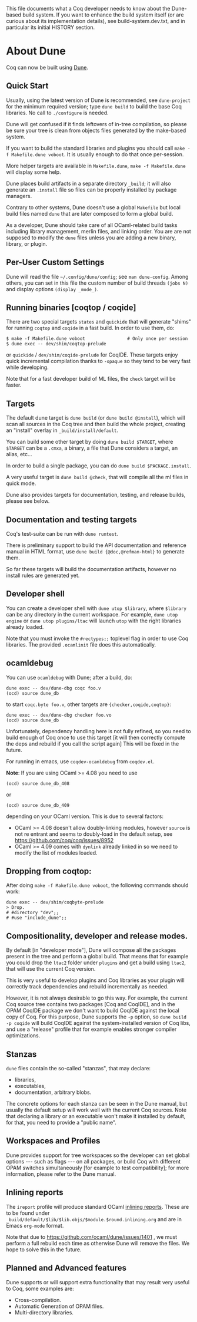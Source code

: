 This file documents what a Coq developer needs to know about the
Dune-based build system. If you want to enhance the build system
itself (or are curious about its implementation details), see
build-system.dev.txt, and in particular its initial HISTORY section.

About Dune
==========

Coq can now be built using [Dune](https://github.com/ocaml/dune).

## Quick Start

Usually, using the latest version of Dune is recommended, see
`dune-project` for the minimum required version; type `dune build` to
build the base Coq libraries. No call to `./configure` is needed.

Dune will get confused if it finds leftovers of in-tree compilation,
so please be sure your tree is clean from objects files generated by
the make-based system.

If you want to build the standard libraries and plugins you should
call `make -f Makefile.dune voboot`. It is usually enough to do that
once per-session.

More helper targets are available in `Makefile.dune`, `make -f
Makefile.dune` will display some help.

Dune places build artifacts in a separate directory `_build`; it will
also generate an `.install` file so files can be properly installed by
package managers.

Contrary to other systems, Dune doesn't use a global `Makefile` but
local build files named `dune` that are later composed to form a
global build.

As a developer, Dune should take care of all OCaml-related build tasks
including library management, merlin files, and linking order. You are
are not supposed to modify the `dune` files unless you are adding a
new binary, library, or plugin.

## Per-User Custom Settings

Dune will read the file `~/.config/dune/config`; see `man
dune-config`. Among others, you can set in this file the custom number
of build threads `(jobs N)` and display options `(display _mode_)`.

## Running binaries [coqtop / coqide]

There are two special targets `states` and `quickide` that will
generate "shims" for running `coqtop` and `coqide` in a fast build. In
order to use them, do:

```
$ make -f Makefile.dune voboot                # Only once per session
$ dune exec -- dev/shim/coqtop-prelude
```

or `quickide` / `dev/shim/coqide-prelude` for CoqIDE. These targets
enjoy quick incremental compilation thanks to `-opaque` so they tend
to be very fast while developing.

Note that for a fast developer build of ML files, the `check` target
will be faster.

## Targets

The default dune target is `dune build` (or `dune build @install`),
which will scan all sources in the Coq tree and then build the whole
project, creating an "install" overlay in `_build/install/default`.

You can build some other target by doing `dune build $TARGET`, where
`$TARGET` can be a `.cmxa`, a binary, a file that Dune considers a
target, an alias, etc...

In order to build a single package, you can do `dune build
$PACKAGE.install`.

A very useful target is `dune build @check`, that will compile all the
ml files in quick mode.

Dune also provides targets for documentation, testing, and release
builds, please see below.

## Documentation and testing targets

Coq's test-suite can be run with `dune runtest`.

There is preliminary support to build the API documentation and
reference manual in HTML format, use `dune build {@doc,@refman-html}`
to generate them.

So far these targets will build the documentation artifacts, however
no install rules are generated yet.

## Developer shell

You can create a developer shell with `dune utop $library`, where
`$library` can be any directory in the current workspace. For example,
`dune utop engine` or `dune utop plugins/ltac` will launch `utop` with
the right libraries already loaded.

Note that you must invoke the `#rectypes;;` toplevel flag in order to
use Coq libraries. The provided `.ocamlinit` file does this
automatically.

## ocamldebug

You can use `ocamldebug` with Dune; after a build, do:

```
dune exec -- dev/dune-dbg coqc foo.v
(ocd) source dune_db
```

to start `coqc.byte foo.v`, other targets are `{checker,coqide,coqtop}`:

```
dune exec -- dev/dune-dbg checker foo.vo
(ocd) source dune_db
```

Unfortunately, dependency handling here is not fully refined, so you
need to build enough of Coq once to use this target [it will then
correctly compute the deps and rebuild if you call the script again]
This will be fixed in the future.

For running in emacs, use `coqdev-ocamldebug` from `coqdev.el`.

**Note**: If you are using OCaml >= 4.08 you need to use

```
(ocd) source dune_db_408
```

or

```
(ocd) source dune_db_409
```

depending on your OCaml version. This is due to several factors:

- OCaml >= 4.08 doesn't allow doubly-linking modules, however `source`
  is not re entrant and seems to doubly-load in the default setup, see
  https://github.com/coq/coq/issues/8952
- OCaml >= 4.09 comes with `dynlink` already linked in so we need to
  modify the list of modules loaded.

## Dropping from coqtop:

After doing `make -f Makefile.dune voboot`, the following commands should work:
```
dune exec -- dev/shim/coqbyte-prelude
> Drop.
# #directory "dev";;
# #use "include_dune";;
```

## Compositionality, developer and release modes.

By default [in "developer mode"], Dune will compose all the packages
present in the tree and perform a global build. That means that for
example you could drop the `ltac2` folder under `plugins` and get a
build using `ltac2`, that will use the current Coq version.

This is very useful to develop plugins and Coq libraries as your
plugin will correctly track dependencies and rebuild incrementally as
needed.

However, it is not always desirable to go this way. For example, the
current Coq source tree contains two packages [Coq and CoqIDE], and in
the OPAM CoqIDE package we don't want to build CoqIDE against the
local copy of Coq. For this purpose, Dune supports the `-p` option, so
`dune build -p coqide` will build CoqIDE against the system-installed
version of Coq libs, and use a "release" profile that for example
enables stronger compiler optimizations.

## Stanzas

`dune` files contain the so-called "stanzas", that may declare:

- libraries,
- executables,
- documentation, arbitrary blobs.

The concrete options for each stanza can be seen in the Dune manual,
but usually the default setup will work well with the current Coq
sources. Note that declaring a library or an executable won't make it
installed by default, for that, you need to provide a "public name".

## Workspaces and Profiles

Dune provides support for tree workspaces so the developer can set
global options --- such as flags --- on all packages, or build Coq
with different OPAM switches simultaneously [for example to test
compatibility]; for more information, please refer to the Dune manual.

## Inlining reports

The `ireport` profile will produce standard OCaml [inlining
reports](https://caml.inria.fr/pub/docs/manual-ocaml/flambda.html#sec488). These
are to be found under `_build/default/$lib/$lib.objs/$module.$round.inlining.org`
and are in Emacs `org-mode` format.

Note that due to https://github.com/ocaml/dune/issues/1401 , we must
perform a full rebuild each time as otherwise Dune will remove the
files. We hope to solve this in the future.

## Planned and Advanced features

Dune supports or will support extra functionality that may result very
useful to Coq, some examples are:

- Cross-compilation.
- Automatic Generation of OPAM files.
- Multi-directory libraries.

